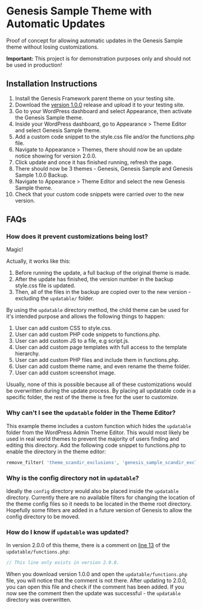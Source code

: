 # Genesis Sample Theme with Automatic Updates

Proof of concept for allowing automatic updates in the Genesis Sample theme without losing customizations.

__Important:__ This project is for demonstration purposes only and should not be used in production!


## Installation Instructions

1. Install the Genesis Framework parent theme on your testing site.
2. Download the [version 1.0.0](https://github.com/seothemes/genesis-sample-updatable/archive/1.0.0.zip) release and upload it to your testing site.
3. Go to your WordPress dashboard and select Appearance, then activate the Genesis Sample theme.
4. Inside your WordPress dashboard, go to Appearance > Theme Editor and select Genesis Sample theme.
5. Add a custom code snippet to the style.css file and/or the functions.php file.
6. Navigate to Appearance > Themes, there should now be an update notice showing for version 2.0.0.
7. Click update and once it has finished running, refresh the page.
8. There should now be 3 themes - Genesis, Genesis Sample and Genesis Sample 1.0.0 Backup.
9. Navigate to Appearance > Theme Editor and select the new Genesis Sample theme.
10. Check that your custom code snippets were carried over to the new version.

## FAQs

### How does it prevent customizations being lost?

Magic!

Actually, it works like this:

1. Before running the update, a full backup of the original theme is made.
2. After the update has finished, the version number in the backup style.css file is updated.
3. Then, all of the files in the backup are copied over to the new version - excluding the `updatable/` folder.

By using the `updatable` directory method, the child theme can be used for it's intended purpose and allows the following things to happen:

1. User can add custom CSS to style.css.
2. User can add custom PHP code snippets to functions.php.
3. User can add custom JS to a file, e.g script.js.
4. User can add custom page templates with full access to the template hierarchy.
5. User can add custom PHP files and include them in functions.php.
6. User can add custom theme name, and even rename the theme folder.
7. User can add custom screenshot image.

Usually, none of this is possible because all of these customizations would be overwritten during the update process. By placing all updatable code in a specific folder, the rest of the theme is free for the user to customize.

### Why can't I see the `updatable` folder in the Theme Editor?

This example theme includes a custom function which hides the `updatable` folder from the WordPress Admin Theme Editor. This would most likely be used in real world themes to prevent the majority of users finding and editing this directory. Add the following code snippet to functions.php to enable the directory in the theme editor:

```php
remove_filter( 'theme_scandir_exclusions', 'genesis_sample_scandir_exclusions' );
```

### Why is the config directory not in `updatable`?

Ideally the `config` directory would also be placed inside the `updatable` directory. Currently there are no available filters for changing the location of the theme config files so it needs to be located in the theme root directory. Hopefully some filters are added in a future version of Genesis to allow the config directory to be moved.

### How do I know if `updatable` was updated?

In version 2.0.0 of this theme, there is a comment on [line 13](https://github.com/seothemes/genesis-sample-updatable/blob/develop/updatable/functions.php#L13) of the `updatable/functions.php`:

```php
// This line only exists in version 2.0.0.
```

When you download version 1.0.0 and open the `updatable/functions.php` file, you will notice that the comment is not there. After updating to 2.0.0, you can open this file and check if the comment has been added. If you now see the comment then the update was successful - the `updatable` directory was overwritten.

